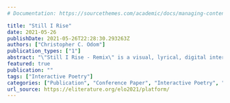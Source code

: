```yaml
---
# Documentation: https://sourcethemes.com/academic/docs/managing-content/

title: "Still I Rise"
date: 2021-05-26
publishDate: 2021-05-26T22:28:30.293263Z
authors: ["Christopher C. Odom"]
publication_types: ["1"]
abstract: "\"Still I Rise - Remix\" is a visual, lyrical, digital interactive fight song for civic action for the  Black Lives Matter social justice and social change movement. Created during and by the stressors intensified from the global pandemic, this JavaScript interactive poetry remix embraces the digital activism made exponential during the pandemic through the platformization of counternarratives. The remix blends multiple digital mediums with cultural artifacts of the past and present to weave together a rhetorical and semiotic interactive experience that enlightens society and uplifts the human spirit. Through multimodality and intertextuality, \"Still I Rise - Remix\" exploits the aesthetics of the digital interactive experience through multiple artistic forms of expression, including code, video, audio, and hypertext. This COVID E-Lit interactive exhibition is a multimodal expression and declarative statement for the  Black Lives Matter movement which embodies the spirit of change, inclusion, and social justice. \"The medium is the message.\" Experience \"Still I Rise - Remix.\""
featured: true
publication: ""
tags: ["Interactive Poetry"]
categories: ["Publication", "Conference Paper", "Interactive Poetry", "Remix"]
url_source: https://eliterature.org/elo2021/platform/
---
```

